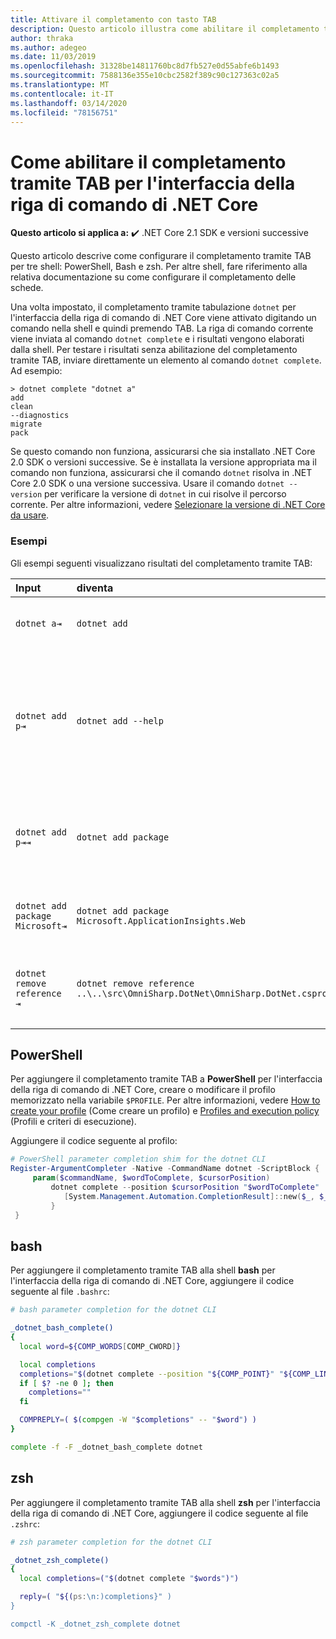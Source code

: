 ```yaml
---
title: Attivare il completamento con tasto TAB
description: Questo articolo illustra come abilitare il completamento tramite tasto TAB nell'interfaccia della riga di comando di .NET Core per PowerShell, Bash e zsh.
author: thraka
ms.author: adegeo
ms.date: 11/03/2019
ms.openlocfilehash: 31328be14811760bc8d7fb527e0d55abfe6b1493
ms.sourcegitcommit: 7588136e355e10cbc2582f389c90c127363c02a5
ms.translationtype: MT
ms.contentlocale: it-IT
ms.lasthandoff: 03/14/2020
ms.locfileid: "78156751"
---
```

# <a name="how-to-enable-tab-completion-for-the-net-core-cli"></a>Come abilitare il completamento tramite TAB per l'interfaccia della riga di comando di .NET Core

**Questo articolo si applica a:** ✔️ .NET Core 2.1 SDK e versioni successive

Questo articolo descrive come configurare il completamento tramite TAB per tre shell: PowerShell, Bash e zsh. Per altre shell, fare riferimento alla relativa documentazione su come configurare il completamento delle schede.

Una volta impostato, il completamento tramite tabulazione `dotnet` per l'interfaccia della riga di comando di .NET Core viene attivato digitando un comando nella shell e quindi premendo TAB. La riga di comando corrente viene inviata al comando `dotnet complete` e i risultati vengono elaborati dalla shell. Per testare i risultati senza abilitazione del completamento tramite TAB, inviare direttamente un elemento al comando `dotnet complete`. Ad esempio:

```console
> dotnet complete "dotnet a"
add
clean
--diagnostics
migrate
pack
```

Se questo comando non funziona, assicurarsi che sia installato .NET Core 2.0 SDK o versioni successive. Se è installata la versione appropriata ma il comando non funziona, assicurarsi che il comando `dotnet` risolva in .NET Core 2.0 SDK o una versione successiva. Usare il comando `dotnet --version` per verificare la versione di `dotnet` in cui risolve il percorso corrente. Per altre informazioni, vedere [Selezionare la versione di .NET Core da usare](../versions/selection.md).

### <a name="examples"></a>Esempi

Gli esempi seguenti visualizzano risultati del completamento tramite TAB:

Input                                | diventa                                                                     | perché
:------------------------------------|:----------------------------------------------------------------------------|:--------------------------------
`dotnet a⇥`                          | `dotnet add`                                                                 | `add` è il primo sottocomando in ordine alfabetico.
`dotnet add p⇥`                      | `dotnet add --help`                                                          | Il completamento tramite TAB rileva la corrispondenza delle sottostringhe e `--help` viene per prima in ordine alfabetico.
`dotnet add p⇥⇥`                    | `dotnet add package`                                                          | Se si preme TAB una seconda volta, viene visualizzato il suggerimento successivo.
`dotnet add package Microsoft⇥`      | `dotnet add package Microsoft.ApplicationInsights.Web`                      | I risultati vengono restituiti in ordine alfabetico.
`dotnet remove reference ⇥`          | `dotnet remove reference ..\..\src\OmniSharp.DotNet\OmniSharp.DotNet.csproj` | Il completamento tramite TAB è compatibile con i file di progetto.

## <a name="powershell"></a>PowerShell

Per aggiungere il completamento tramite TAB a **PowerShell** per l'interfaccia della riga di comando di .NET Core, creare o modificare il profilo memorizzato nella variabile `$PROFILE`. Per altre informazioni, vedere [How to create your profile](/powershell/module/microsoft.powershell.core/about/about_profiles#how-to-create-a-profile) (Come creare un profilo) e [Profiles and execution policy](/powershell/module/microsoft.powershell.core/about/about_profiles#profiles-and-execution-policy) (Profili e criteri di esecuzione).

Aggiungere il codice seguente al profilo:

```powershell
# PowerShell parameter completion shim for the dotnet CLI
Register-ArgumentCompleter -Native -CommandName dotnet -ScriptBlock {
     param($commandName, $wordToComplete, $cursorPosition)
         dotnet complete --position $cursorPosition "$wordToComplete" | ForEach-Object {
            [System.Management.Automation.CompletionResult]::new($_, $_, 'ParameterValue', $_)
         }
 }
```

## <a name="bash"></a>bash

Per aggiungere il completamento tramite TAB alla shell **bash** per l'interfaccia della riga di comando di .NET Core, aggiungere il codice seguente al file `.bashrc`:

```bash
# bash parameter completion for the dotnet CLI

_dotnet_bash_complete()
{
  local word=${COMP_WORDS[COMP_CWORD]}

  local completions
  completions="$(dotnet complete --position "${COMP_POINT}" "${COMP_LINE}" 2>/dev/null)"
  if [ $? -ne 0 ]; then
    completions=""
  fi

  COMPREPLY=( $(compgen -W "$completions" -- "$word") )
}

complete -f -F _dotnet_bash_complete dotnet
```

## <a name="zsh"></a>zsh

Per aggiungere il completamento tramite TAB alla shell **zsh** per l'interfaccia della riga di comando di .NET Core, aggiungere il codice seguente al file `.zshrc`:

```zsh
# zsh parameter completion for the dotnet CLI

_dotnet_zsh_complete()
{
  local completions=("$(dotnet complete "$words")")

  reply=( "${(ps:\n:)completions}" )
}

compctl -K _dotnet_zsh_complete dotnet
```
